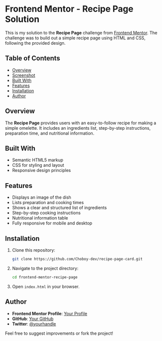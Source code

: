 # Frontend Mentor - Recipe Page Solution

This is my solution to the **Recipe Page** challenge from [Frontend Mentor](https://www.frontendmentor.io). The challenge was to build out a simple recipe page using HTML and CSS, following the provided design.

## Table of Contents
- [Overview](#overview)
- [Screenshot](#screenshot)
- [Built With](#built-with)
- [Features](#features)
- [Installation](#installation)
- [Author](#author)

## Overview

The **Recipe Page** provides users with an easy-to-follow recipe for making a simple omelette. It includes an ingredients list, step-by-step instructions, preparation time, and nutritional information.

## Built With
- Semantic HTML5 markup
- CSS for styling and layout
- Responsive design principles

## Features
- Displays an image of the dish
- Lists preparation and cooking times
- Shows a clear and structured list of ingredients
- Step-by-step cooking instructions
- Nutritional information table
- Fully responsive for mobile and desktop

## Installation
1. Clone this repository:
   ```sh
   git clone https://github.com/Choboy-dev/recipe-page-card.git
   ```
2. Navigate to the project directory:
   ```sh
   cd frontend-mentor-recipe-page
   ```
3. Open `index.html` in your browser.

## Author
- **Frontend Mentor Profile**: [Your Profile](https://www.frontendmentor.io/profile/Choboy-dev)
- **GitHub**: [Your GitHub](https://github.com/Choboy-dev)
- **Twitter**: [@yourhandle](https://twitter.com/@averagestudente)

Feel free to suggest improvements or fork the project!

